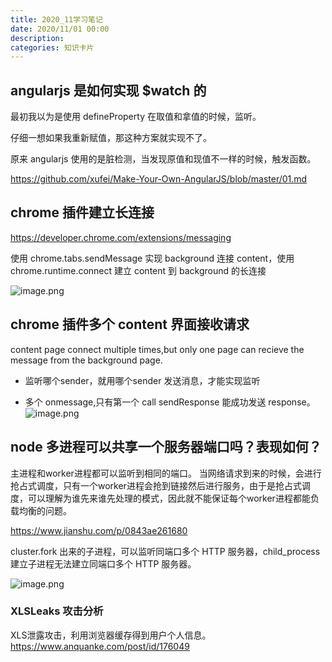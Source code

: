 ```yaml
---
title: 2020_11学习笔记
date: 2020/11/01 00:00
description:
categories: 知识卡片
---
```

## angularjs 是如何实现 $watch 的
最初我以为是使用 defineProperty 在取值和拿值的时候，监听。

仔细一想如果我重新赋值，那这种方案就实现不了。

原来 angularjs 使用的是脏检测，当发现原值和现值不一样的时候，触发函数。

https://github.com/xufei/Make-Your-Own-AngularJS/blob/master/01.md

## chrome 插件建立长连接
https://developer.chrome.com/extensions/messaging

使用 chrome.tabs.sendMessage  实现 background 连接 content，使用 chrome.runtime.connect 建立 content 到 background 的长连接

![image.png](https://images.scar.site/WEBRESOURCEa077f35731e222c236f00e85de89f867.png)

## chrome 插件多个 content 界面接收请求
content  page  connect multiple times,but only one page can recieve the message from the background page.

* 监听哪个sender，就用哪个sender 发送消息，才能实现监听


* 多个 onmessage,只有第一个 call sendResponse 能成功发送 response。
![image.png](https://images.scar.site/WEBRESOURCEf233455c1b66045a21bc61616cb8e1fa.png)



## node 多进程可以共享一个服务器端口吗？表现如何？
主进程和worker进程都可以监听到相同的端口。
当网络请求到来的时候，会进行抢占式调度，只有一个worker进程会抢到链接然后进行服务，由于是抢占式调度，可以理解为谁先来谁先处理的模式，因此就不能保证每个worker进程都能负载均衡的问题。

https://www.jianshu.com/p/0843ae261680

cluster.fork 出来的子进程，可以监听同端口多个 HTTP 服务器，child_process 建立子进程无法建立同端口多个 HTTP 服务器。

![image.png](https://images.scar.site/WEBRESOURCE5e859a2615cfefb9df33b301e59c8798.png)
### XLSLeaks 攻击分析
XLS泄露攻击，利用浏览器缓存得到用户个人信息。
https://www.anquanke.com/post/id/176049